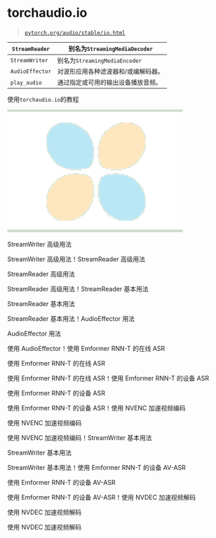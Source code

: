 # torchaudio.io

> [`pytorch.org/audio/stable/io.html`](https://pytorch.org/audio/stable/io.html)

| `StreamReader` | 别名为`StreamingMediaDecoder` |
| --- | --- |
| `StreamWriter` | 别名为`StreamingMediaEncoder` |
| `AudioEffector` | 对波形应用各种滤波器和/或编解码器。 |
| `play_audio` | 通过指定或可用的输出设备播放音频。 |

使用`torchaudio.io`的教程

![StreamWriter 高级用法](img/6220c14661a5916b79dc7176329a2f31.png)

StreamWriter 高级用法

StreamWriter 高级用法！StreamReader 高级用法

StreamReader 高级用法

StreamReader 高级用法！StreamReader 基本用法

StreamReader 基本用法

StreamReader 基本用法！AudioEffector 用法

AudioEffector 用法

使用 AudioEffector！使用 Emformer RNN-T 的在线 ASR

使用 Emformer RNN-T 的在线 ASR

使用 Emformer RNN-T 的在线 ASR！使用 Emformer RNN-T 的设备 ASR

使用 Emformer RNN-T 的设备 ASR

使用 Emformer RNN-T 的设备 ASR！使用 NVENC 加速视频编码

使用 NVENC 加速视频编码

使用 NVENC 加速视频编码！StreamWriter 基本用法

StreamWriter 基本用法

StreamWriter 基本用法！使用 Emformer RNN-T 的设备 AV-ASR

使用 Emformer RNN-T 的设备 AV-ASR

使用 Emformer RNN-T 的设备 AV-ASR！使用 NVDEC 加速视频解码

使用 NVDEC 加速视频解码

使用 NVDEC 加速视频解码
